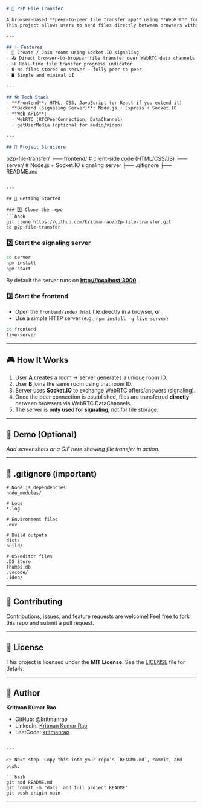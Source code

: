 ```markdown
# 📂 P2P File Transfer

A browser-based **peer-to-peer file transfer app** using **WebRTC** for direct data transfer and **Socket.IO** for signaling.  
This project allows users to send files directly between browsers without uploading them to a central server.

---

## ✨ Features
- 🔗 Create / Join rooms using Socket.IO signaling
- 📤 Direct browser-to-browser file transfer over WebRTC data channels
- 📊 Real-time file transfer progress indicator
- 🔒 No files stored on server — fully peer-to-peer
- 🖥️ Simple and minimal UI

---

## 🛠️ Tech Stack
- **Frontend**: HTML, CSS, JavaScript (or React if you extend it)
- **Backend (Signaling Server)**: Node.js + Express + Socket.IO
- **Web APIs**:  
  - WebRTC (RTCPeerConnection, DataChannel)  
  - getUserMedia (optional for audio/video)

---

## 📂 Project Structure
```

p2p-file-transfer/
├── frontend/          # client-side code (HTML/CSS/JS)
├── server/            # Node.js + Socket.IO signaling server
├── .gitignore
├── README.md

````

---

## 🚀 Getting Started

### 1️⃣ Clone the repo
```bash
git clone https://github.com/kritmanrao/p2p-file-transfer.git
cd p2p-file-transfer
````

### 2️⃣ Start the signaling server

```bash
cd server
npm install
npm start
```

By default the server runs on **[http://localhost:3000](http://localhost:3000)**.

### 3️⃣ Start the frontend

* Open the `frontend/index.html` file directly in a browser, **or**
* Use a simple HTTP server (e.g., `npm install -g live-server`)

```bash
cd frontend
live-server
```

---

## 🎮 How It Works

1. User **A** creates a room → server generates a unique room ID.
2. User **B** joins the same room using that room ID.
3. Server uses **Socket.IO** to exchange WebRTC offers/answers (signaling).
4. Once the peer connection is established, files are transferred **directly** between browsers via WebRTC DataChannels.
5. The server is **only used for signaling**, not for file storage.

---

## 📸 Demo (Optional)

*Add screenshots or a GIF here showing file transfer in action.*

---

## 📜 .gitignore (important)

```gitignore
# Node.js dependencies
node_modules/

# Logs
*.log

# Environment files
.env

# Build outputs
dist/
build/

# OS/editor files
.DS_Store
Thumbs.db
.vscode/
.idea/
```

---

## 🤝 Contributing

Contributions, issues, and feature requests are welcome!
Feel free to fork this repo and submit a pull request.

---

## 📄 License

This project is licensed under the **MIT License**.
See the [LICENSE](LICENSE) file for details.

---

## 👤 Author

**Kritman Kumar Rao**

* GitHub: [@kritmanrao](https://github.com/kritmanrao)
* LinkedIn: [Kritman Kumar Rao](https://www.linkedin.com/in/kritman-kumar-rao-009325327/)
* LeetCode: [kritmanrao](https://leetcode.com/u/kritmanrao/)

````

---

👉 Next step: Copy this into your repo’s `README.md`, commit, and push:

```bash
git add README.md
git commit -m "docs: add full project README"
git push origin main
````

---

